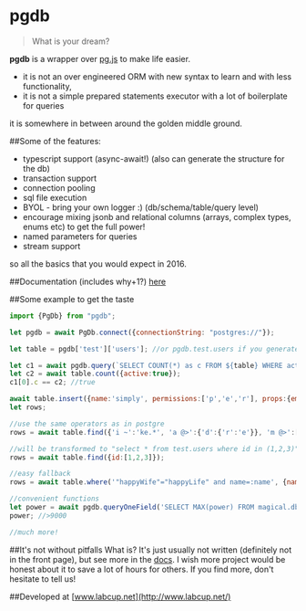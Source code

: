 # pgdb
> What is your dream?

**pgdb** is a wrapper over [pg.js](https://github.com/brianc/node-postgres) to make life easier.
- it is not an over engineered ORM with new syntax to learn and with less functionality, 
- it is not a simple prepared statements executor with a lot of boilerplate for queries 

it is somewhere in between around the golden middle ground.

##Some of the features:
- typescript support (async-await!) (also can generate the structure for the db)
- transaction support
- connection pooling
- sql file execution
- BYOL - bring your own logger :) (db/schema/table/query level)
- encourage mixing jsonb and relational columns (arrays, complex types, enums etc) to get the full power!
- named parameters for queries
- stream support

so all the basics that you would expect in 2016.

##Documentation (includes why+1?)
[here](http://pgdb.readthedocs.io/en/latest/)

##Some example to get the taste
```js
import {PgDb} from "pgdb";

let pgdb = await PgDb.connect({connectionString: "postgres://"});

let table = pgdb['test']['users']; //or pgdb.test.users if you generate the interface

let c1 = await pgdb.query(`SELECT COUNT(*) as c FROM ${table} WHERE active=:active`, {active:true});
let c2 = await table.count({active:true});
c1[0].c == c2; //true

await table.insert({name:'simply', permissions:['p','e','r'], props:{email:'f@e.ct'}});
let rows;

//use the same operators as in postgre
rows = await table.find({'i ~':'ke.*', 'a @>':{'d':{'r':'e'}}, 'm @>':['!']});

//will be transformed to "select * from test.users where id in (1,2,3)"
rows = await table.find({id:[1,2,3]});

//easy fallback 
rows = await table.where('"happyWife"="happyLife" and name=:name', {name:'me'});

//convenient functions
let power = await pgdb.queryOneField('SELECT MAX(power) FROM magical.dbhandlers');
power; //>9000

//much more!

```

##It's not without pitfalls
What is? It's just usually not written (definitely not in the front page), but see more in the [docs](http://pgdb.readthedocs.io/en/latest/).
I wish more project would be honest about it to save a lot of hours for others. If you find more,
don't hesitate to tell us!


##Developed at
[www.labcup.net](http://www.labcup.net/)
